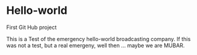 # Hello-world
First Git Hub project

This is a Test of the emergency hello-world broadcasting company. 
If this was not a test, but a real emergeny, well then ... maybe we are MUBAR.
